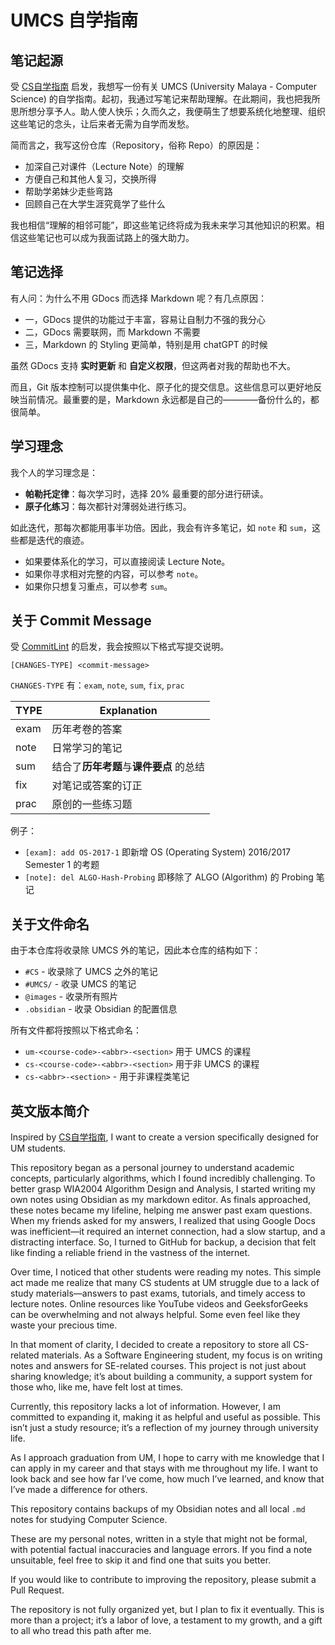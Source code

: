 # UMCS 自学指南

## 笔记起源

受 [CS自学指南](https://csdiy.wiki/) 启发，我想写一份有关 UMCS (University Malaya - Computer Science) 的自学指南。起初，我通过写笔记来帮助理解。在此期间，我也把我所思所想分享予人。助人使人快乐；久而久之，我便萌生了想要系统化地整理、组织这些笔记的念头，让后来者无需为自学而发愁。

简而言之，我写这份仓库（Repository，俗称 Repo）的原因是：

- 加深自己对课件（Lecture Note）的理解
- 方便自己和其他人复习，交换所得
- 帮助学弟妹少走些弯路
- 回顾自己在大学生涯究竟学了些什么

我也相信“理解的相邻可能”，即这些笔记终将成为我未来学习其他知识的积累。相信这些笔记也可以成为我面试路上的强大助力。

## 笔记选择

有人问：为什么不用 GDocs 而选择 Markdown 呢？有几点原因：

- 一，GDocs 提供的功能过于丰富，容易让自制力不强的我分心
- 二，GDocs 需要联网，而 Markdown 不需要
- 三，Markdown 的 Styling 更简单，特别是用 chatGPT 的时候

虽然 GDocs 支持 **实时更新** 和 **自定义权限**，但这两者对我的帮助也不大。

而且，Git 版本控制可以提供集中化、原子化的提交信息。这些信息可以更好地反映当前情况。最重要的是，Markdown 永远都是自己的————备份什么的，都很简单。

## 学习理念

我个人的学习理念是：

- **帕勒托定律**：每次学习时，选择 20% 最重要的部分进行研读。
- **原子化练习**：每次都针对薄弱处进行练习。

如此迭代，那每次都能用事半功倍。因此，我会有许多笔记，如 `note` 和 `sum`，这些都是迭代的痕迹。

- 如果要体系化的学习，可以直接阅读 Lecture Note。
- 如果你寻求相对完整的内容，可以参考 `note`。
- 如果你只想复习重点，可以参考 `sum`。

## 关于 Commit Message

受 [CommitLint](https://github.com/conventional-changelog/commitlint) 的启发，我会按照以下格式写提交说明。

`[CHANGES-TYPE] <commit-message>`

`CHANGES-TYPE` 有：`exam`, `note`, `sum`, `fix`, `prac`

| TYPE | Explanation                             |
|------|-----------------------------------------|
| exam | 历年考卷的答案                          |
| note | 日常学习的笔记                          |
| sum  | 结合了**历年考题**与**课件要点** 的总结 |
| fix  | 对笔记或答案的订正                      |
| prac | 原创的一些练习题                        |

例子：

- `[exam]: add OS-2017-1` 即新增 OS (Operating System) 2016/2017 Semester 1 的考题
- `[note]: del ALGO-Hash-Probing` 即移除了 ALGO (Algorithm) 的 Probing 笔记

## 关于文件命名

由于本仓库将收录除 UMCS 外的笔记，因此本仓库的结构如下：

- `#CS` - 收录除了 UMCS 之外的笔记
- `#UMCS/` - 收录 UMCS 的笔记
- `@images` - 收录所有照片
- `.obsidian` - 收录 Obsidian 的配置信息

所有文件都将按照以下格式命名：

- `um-<course-code>-<abbr>-<section>` 用于 UMCS 的课程
- `cs-<course-code>-<abbr>-<section>` 用于非 UMCS 的课程
- `cs-<abbr>-<section>` - 用于非课程类笔记

## 英文版本简介

Inspired by [CS自学指南](https://csdiy.wiki/), I want to create a version specifically designed for UM students.

This repository began as a personal journey to understand academic concepts, particularly algorithms, which I found incredibly challenging. To better grasp WIA2004 Algorithm Design and Analysis, I started writing my own notes using Obsidian as my markdown editor. As finals approached, these notes became my lifeline, helping me answer past exam questions. When my friends asked for my answers, I realized that using Google Docs was inefficient—it required an internet connection, had a slow startup, and a distracting interface. So, I turned to GitHub for backup, a decision that felt like finding a reliable friend in the vastness of the internet.

Over time, I noticed that other students were reading my notes. This simple act made me realize that many CS students at UM struggle due to a lack of study materials—answers to past exams, tutorials, and timely access to lecture notes. Online resources like YouTube videos and GeeksforGeeks can be overwhelming and not always helpful. Some even feel like they waste your precious time.

In that moment of clarity, I decided to create a repository to store all CS-related materials. As a Software Engineering student, my focus is on writing notes and answers for SE-related courses. This project is not just about sharing knowledge; it’s about building a community, a support system for those who, like me, have felt lost at times.

Currently, this repository lacks a lot of information. However, I am committed to expanding it, making it as helpful and useful as possible. This isn’t just a study resource; it’s a reflection of my journey through university life.

As I approach graduation from UM, I hope to carry with me knowledge that I can apply in my career and that stays with me throughout my life. I want to look back and see how far I’ve come, how much I’ve learned, and know that I’ve made a difference for others.

This repository contains backups of my Obsidian notes and all local `.md` notes for studying Computer Science.

These are my personal notes, written in a style that might not be formal, with potential factual inaccuracies and language errors. If you find a note unsuitable, feel free to skip it and find one that suits you better.

If you would like to contribute to improving the repository, please submit a Pull Request.

The repository is not fully organized yet, but I plan to fix it eventually. This is more than a project; it’s a labor of love, a testament to my growth, and a gift to all who tread this path after me.
